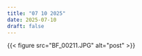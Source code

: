 ```yaml
---
title: "07 10 2025"
date: 2025-07-10
draft: false
---
```


{{< figure src="BF_00211.JPG" alt="post" >}}